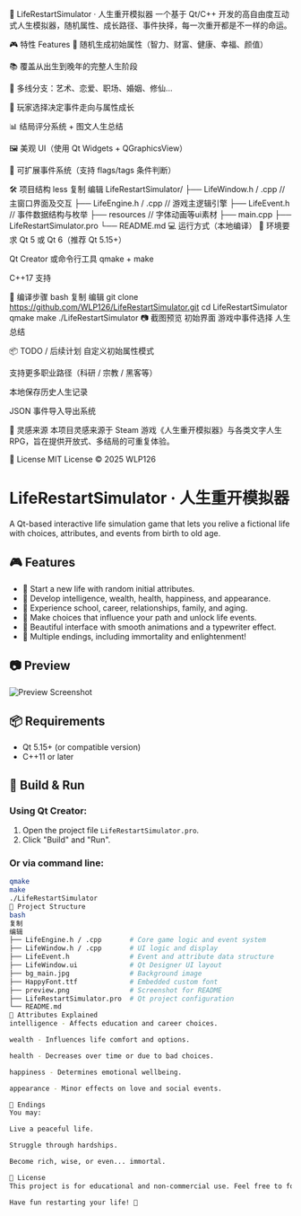 🧬 LifeRestartSimulator · 人生重开模拟器
一个基于 Qt/C++ 开发的高自由度互动式人生模拟器，随机属性、成长路径、事件抉择，每一次重开都是不一样的命运。

🎮 特性 Features
🌱 随机生成初始属性（智力、财富、健康、幸福、颜值）

📚 覆盖从出生到晚年的完整人生阶段

🧠 多线分支：艺术、恋爱、职场、婚姻、修仙...

🧭 玩家选择决定事件走向与属性成长

📊 结局评分系统 + 图文人生总结

🖼️ 美观 UI（使用 Qt Widgets + QGraphicsView）

🔮 可扩展事件系统（支持 flags/tags 条件判断）

🛠️ 项目结构
less
复制
编辑
LifeRestartSimulator/
├── LifeWindow.h / .cpp     // 主窗口界面及交互
├── LifeEngine.h / .cpp     // 游戏主逻辑引擎
├── LifeEvent.h             // 事件数据结构与枚举
├── resources                // 字体动画等ui素材
├── main.cpp
├── LifeRestartSimulator.pro
└── README.md
💻 运行方式（本地编译）
🔧 环境要求
Qt 5 或 Qt 6（推荐 Qt 5.15+）

Qt Creator 或命令行工具 qmake + make

C++17 支持

🧪 编译步骤
bash
复制
编辑
git clone https://github.com/WLP126/LifeRestartSimulator.git
cd LifeRestartSimulator
qmake
make
./LifeRestartSimulator
📷 截图预览
初始界面	游戏中事件选择	人生总结

📦 TODO / 后续计划
 自定义初始属性模式

 支持更多职业路径（科研 / 宗教 / 黑客等）

 本地保存历史人生记录

 JSON 事件导入导出系统

🧠 灵感来源
本项目灵感来源于 Steam 游戏《人生重开模拟器》与各类文字人生 RPG，旨在提供开放式、多结局的可重复体验。

📄 License
MIT License © 2025 WLP126

# LifeRestartSimulator · 人生重开模拟器

A Qt-based interactive life simulation game that lets you relive a fictional life with choices, attributes, and events from birth to old age.

## 🎮 Features

- 🌱 Start a new life with random initial attributes.
- 🧠 Develop intelligence, wealth, health, happiness, and appearance.
- 🏫 Experience school, career, relationships, family, and aging.
- 🔄 Make choices that influence your path and unlock life events.
- 🎨 Beautiful interface with smooth animations and a typewriter effect.
- 🧘 Multiple endings, including immortality and enlightenment!

## 📷 Preview

![Preview Screenshot](preview.png)

## 📦 Requirements

- Qt 5.15+ (or compatible version)
- C++11 or later

## 🚀 Build & Run

### Using Qt Creator:
1. Open the project file `LifeRestartSimulator.pro`.
2. Click "Build" and "Run".

### Or via command line:
```bash
qmake
make
./LifeRestartSimulator
📁 Project Structure
bash
复制
编辑
├── LifeEngine.h / .cpp       # Core game logic and event system
├── LifeWindow.h / .cpp       # UI logic and display
├── LifeEvent.h               # Event and attribute data structure
├── LifeWindow.ui             # Qt Designer UI layout
├── bg_main.jpg               # Background image
├── HappyFont.ttf             # Embedded custom font
├── preview.png               # Screenshot for README
├── LifeRestartSimulator.pro  # Qt project configuration
└── README.md
🧠 Attributes Explained
intelligence - Affects education and career choices.

wealth - Influences life comfort and options.

health - Decreases over time or due to bad choices.

happiness - Determines emotional wellbeing.

appearance - Minor effects on love and social events.

🎯 Endings
You may:

Live a peaceful life.

Struggle through hardships.

Become rich, wise, or even... immortal.

📜 License
This project is for educational and non-commercial use. Feel free to fork and build your own version!

Have fun restarting your life! 🌟
